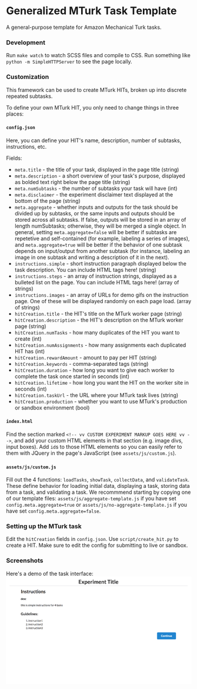 # Generalized MTurk Task Template
A general-purpose template for Amazon Mechanical Turk tasks.

### Development
Run `make watch` to watch SCSS files and compile to CSS. Run something like `python -m SimpleHTTPServer` to see the page locally.

### Customization
This framework can be used to create MTurk HITs, broken up into discrete repeated subtasks.

To define your own MTurk HIT, you only need to change things in three places:

#### `config.json`
Here, you can define your HIT's name, description, number of subtasks, instructions, etc.

Fields:
* `meta.title` - the title of your task, displayed in the page title (string)
* `meta.description` - a short overview of your task's purpose, displayed as bolded text right below the page title (string)
* `meta.numSubtasks` - the number of subtasks your task will have (int)
* `meta.disclaimer` - the experiment disclaimer text displayed at the bottom of the page (string)
* `meta.aggregate` - whether inputs and outputs for the task should be divided up by subtasks, or the same inputs and outputs should be stored across all subtasks. If false, outputs will be stored in an array of length numSubtasks; otherwise, they will be merged a single object. In general, setting `meta.aggregate=false` will be better if subtasks are repetetive and self-contained (for example, labeling a series of images), and `meta.aggregate=true` will be better if the behavior of one subtask depends on input/output from another subtask (for instance, labeling an image in one subtask and writing a description of it in the next). 
* `instructions.simple` - short instruction paragraph displayed below the task description. You can include HTML tags here! (string)
* `instructions.steps` - an array of instruction strings, displayed as a bulleted list on the page. You can include HTML tags here! (array of strings)
* `instructions.images` - an array of URLs for demo gifs on the instruction page. One of these will be displayed randomly on each page load. (array of strings)
* `hitCreation.title` - the HIT's title on the MTurk worker page (string)
* `hitCreation.description` - the HIT's description on the MTurk worker page (string)
* `hitCreation.numTasks` - how many duplicates of the HIT you want to create (int)
* `hitCreation.numAssignments` - how many assignments each duplicated HIT has (int)
* `hitCreation.rewardAmount` - amount to pay per HIT (string)
* `hitCreation.keywords` - comma-separated tags (string)
* `hitCreation.duration` - how long you want to give each worker to complete the task once started in seconds (int)
* `hitCreation.lifetime` - how long you want the HIT on the worker site in seconds (int)
* `hitCreation.taskUrl` - the URL where your MTurk task lives (string)
* `hitCreation.production` - whether you want to use MTurk's production or sandbox environment (bool)

#### `index.html`
Find the section marked `<!-- vv CUSTOM EXPERIMENT MARKUP GOES HERE vv -->`, and add your custom HTML elements in that section (e.g. image divs, input boxes). Add `id`s to those HTML elements so you can easily refer to them with JQuery in the page's JavaScript (see `assets/js/custom.js`).

#### `assets/js/custom.js`
Fill out the 4 functions: `loadTasks`, `showTask`, `collectData`, and `validateTask`. These define behavior for loading initial data, displaying a task, storing data from a task, and validating a task. We recommmend starting by copying one of our template files: `assets/js/aggregate-template.js` if you have set `config.meta.aggregate=true` or `assets/js/no-aggregate-template.js` if you have set `config.meta.aggregate=false`. 

### Setting up the MTurk task
Edit the `hitCreation` fields in `config.json`. Use `script/create_hit.py` to create a HIT. Make sure to edit the config for submitting to live or sandbox.

### Screenshots
Here's a demo of the task interface:
![demo](demo.gif)
